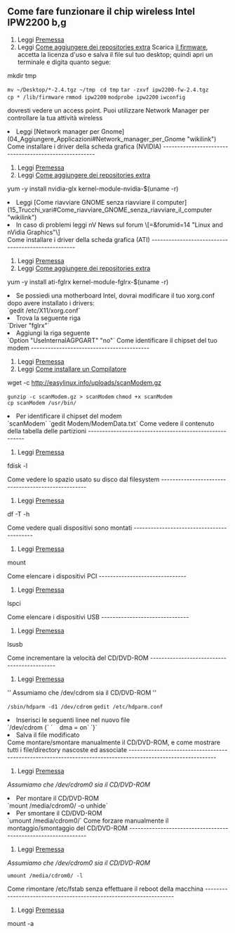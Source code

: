 Come fare funzionare il chip wireless Intel IPW2200 b,g
-------------------------------------------------------

1.  Leggi [Premessa](01_Introduzione_a_Fedora#Premessa "wikilink")
2.  Leggi [Come aggiungere dei repositories extra](02_Repositories#Come_aggiungere_dei_repositories_extra "wikilink") Scarica [il firmware](http://ipw2200.sourceforge.net/firmware.php?fid=6), accetta la licenza d'uso e salva il file sul tuo desktop; quindi apri un terminale e digita quanto segue:

mkdir tmp

`mv ~/Desktop/*-2.4.tgz ~/tmp `
`cd tmp`
`tar -zxvf ipw2200-fw-2.4.tgz`
`cp * /lib/firmware`
`rmmod ipw2200`
`modprobe ipw2200`
`iwconfig`

dovresti vedere un access point. Puoi utilizzare Network Manager per controllare la tua attività wireless

<li>
Leggi [Network manager per Gnome](04_Aggiungere_Applicazioni#Network_manager_per_Gnome "wikilink")

</li>
</ol>
Come installare i driver della scheda grafica (NVIDIA)
------------------------------------------------------

1.  Leggi [Premessa](01_Introduzione_a_Fedora#Premessa "wikilink")
2.  Leggi [Come aggiungere dei repositories extra](02_Repositories#Come_aggiungere_dei_repositories_extra "wikilink")

yum -y install nvidia-glx kernel-module-nvidia-$(uname -r)

<li>
Leggi [Come riavviare GNOME senza riavviare il computer](15_Trucchi_vari#Come_riavviare_GNOME_senza_riavviare_il_computer "wikilink")

</li>
<li>
In caso di problemi leggi nV News sul forum \[<http://www.nvnews.net/vbulletin/forumdisplay.php?s>=&forumid=14 "Linux and nVidia Graphics"\]

</li>
</ol>
Come installare i driver della scheda grafica (ATI)
---------------------------------------------------

1.  Leggi [Premessa](01_Introduzione_a_Fedora#Premessa "wikilink")
2.  Leggi [Come aggiungere dei repositories extra](02_Repositories#Come_aggiungere_dei_repositories_extra "wikilink")

yum -y install ati-fglrx kernel-module-fglrx-$(uname -r)

<li>
Se possiedi una motherboard Intel, dovrai modificare il tuo xorg.conf dopo avere installato i drivers:

</li>
`gedit /etc/X11/xorg.conf`

<li>
Trova la seguente riga

</li>
`Driver "fglrx"`

<li>
Aggiungi la riga seguente

</li>
`Option "UseInternalAGPGART" "no"`

</ol>
Come identificare il chipset del tuo modem
------------------------------------------

1.  Leggi [Premessa](01_Introduzione_a_Fedora#Premessa "wikilink")
2.  Leggi [Come installare un Compilatore](04_Aggiungere_Applicazioni#Come_installare_un_Compilatore "wikilink")

wget -c <http://easylinux.info/uploads/scanModem.gz>

`gunzip -c scanModem.gz > scanModem`
`chmod +x scanModem`
`cp scanModem /usr/bin/`

<li>
Per identificare il chipset del modem

</li>
`scanModem`
`gedit Modem/ModemData.txt`

</ol>
Come vedere il contenuto della tabella delle partizioni
-------------------------------------------------------

1.  Leggi [Premessa](01_Introduzione_a_Fedora#Premessa "wikilink")

fdisk -l

</ol>
Come vedere lo spazio usato su disco dal filesystem
---------------------------------------------------

1.  Leggi [Premessa](01_Introduzione_a_Fedora#Premessa "wikilink")

df -T -h

</ol>
Come vedere quali dispositivi sono montati
------------------------------------------

1.  Leggi [Premessa](01_Introduzione_a_Fedora#Premessa "wikilink")

mount

</ol>
Come elencare i dispositivi PCI
-------------------------------

1.  Leggi [Premessa](01_Introduzione_a_Fedora#Premessa "wikilink")

lspci

</ol>
Come elencare i dispositivi USB
-------------------------------

1.  Leggi [Premessa](01_Introduzione_a_Fedora#Premessa "wikilink")

lsusb

</ol>
Come incrementare la velocità del CD/DVD-ROM
--------------------------------------------

1.  Leggi [Premessa](01_Introduzione_a_Fedora#Premessa "wikilink")

'' Assumiamo che /dev/cdrom sia il CD/DVD-ROM ''

`/sbin/hdparm -d1 /dev/cdrom`
`gedit /etc/hdparm.conf`

<li>
Inserisci le seguenti linee nel nuovo file

</li>
`/dev/cdrom {`
`    dma = on`
`}`

<li>
Salva il file modificato

</li>
</ol>
Come montare/smontare manualmente il CD/DVD-ROM, e come mostrare tutti i file/directory nascoste ed associate
-------------------------------------------------------------------------------------------------------------

1.  Leggi [Premessa](01_Introduzione_a_Fedora#Premessa "wikilink")

*Assumiamo che /dev/cdrom0 sia il CD/DVD-ROM*

<li>
Per montare il CD/DVD-ROM

</li>
`mount /media/cdrom0/ -o unhide`

<li>
Per smontare il CD/DVD-ROM

</li>
`umount /media/cdrom0/`

</ol>
Come forzare manualmente il montaggio/smontaggio del CD/DVD-ROM
---------------------------------------------------------------

1.  Leggi [Premessa](01_Introduzione_a_Fedora#Premessa "wikilink")

*Assumiamo che /dev/cdrom0 sia il CD/DVD-ROM*

`umount /media/cdrom0/ -l`

</ol>
Come rimontare /etc/fstab senza effettuare il reboot della macchina
-------------------------------------------------------------------

1.  Leggi [Premessa](01_Introduzione_a_Fedora#Premessa "wikilink")

mount -a

</ol>
<Categoria:Fedoraserver>
